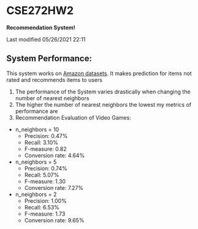# CSE272HW2

**Recommendation System!**

Last modified 05/26/2021 22:11

## System Performance:
This system works on [Amazon datasets](http://jmcauley.ucsd.edu/data/amazon/). It makes prediction for items not rated and recommends items to users
1. The performance of the System varies drastically when changing the number of nearest neighbors
2. The higher the number of nearest neighbors the lowest my metrics of performance are
3. Recommendation Evaluation of Video Games:
  - n_neighbors = 10
      - Precision: 0.47%
      - Recall: 3.10%
      - F-measure: 0.82
      - Conversion rate: 4.64%
  - n_neighbors = 5
      - Precision: 0.74%
      - Recall: 5.07%
      - F-measure: 1.30
      - Conversion rate: 7.27%
  - n_neighbors = 2
      - Precision: 1.00%
      - Recall: 6.53%
      - F-measure: 1.73
      - Conversion rate: 9.65%
